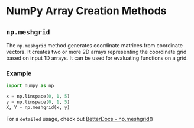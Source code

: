 # NumPy Array Creation Methods

## `np.meshgrid`

The `np.meshgrid` method generates coordinate matrices from coordinate vectors. It creates two or more 2D arrays representing the coordinate grid based on input 1D arrays. It can be used for evaluating functions on a grid.

### Example

```python
import numpy as np

x = np.linspace(0, 1, 5)
y = np.linspace(0, 1, 5)
X, Y = np.meshgrid(x, y)
```

For a `detailed` usage, check out [BetterDocs - np.meshgrid()](https://betterdocs.tech/python/libs/numpy/stable/creation/meshgrid)